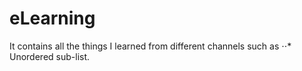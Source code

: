 # eLearning
It contains all the things I learned from different channels such as
⋅⋅* Unordered sub-list. 
